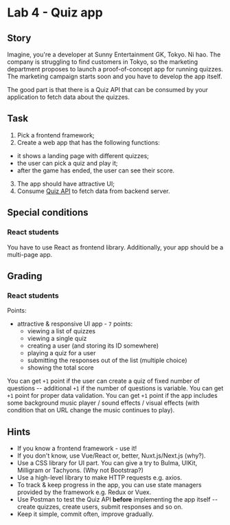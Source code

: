 # Lab 4 - Quiz app

## Story

Imagine, you're a developer at Sunny Entertainment GK, Tokyo. Ni hao. The company is struggling to find customers in Tokyo, so the marketing department proposes to launch a proof-of-concept app for running quizzes. The marketing campaign starts soon and you have to develop the app itself.

The good part is that there is a Quiz API that can be consumed by your application to fetch data about the quizzes.

## Task

1. Pick a frontend framework;
2. Create a web app that has the following functions:
  - it shows a landing page with different quizzes;
  - the user can pick a quiz and play it;
  - after the game has ended, the user can see their score.

3. The app should have attractive UI;
4. Consume [Quiz API](https://pure-caverns-82881.herokuapp.com) to fetch data from backend server.

## Special conditions

### React students

You have to use React as frontend library. Additionally, your app should be a multi-page app.

## Grading

### React students
  Points:
  - attractive & responsive UI app - `7` points:
    - viewing a list of quizzes
    - viewing a single quiz
    - creating a user (and storing its ID somewhere)
    - playing a quiz for a user
    - submitting the responses out of the list (multiple choice)
    - showing the total score

  You can get `+1` point if the user can create a quiz of fixed number of questions -- additional `+1` if the number of questions is variable. You can get `+1` point for proper data validation.
  You can get `+1` point if the app includes some background music player / sound effects / visual effects (with condition that on URL change the music continues to play).

## Hints

- If you know a frontend framework - use it!
- If you don't know, use Vue/React or, better, Nuxt.js/Next.js (why?).
- Use a CSS library for UI part. You can give a try to Bulma, UIKit, Milligram or Tachyons. (Why not Bootstrap?)
- Use a high-level library to make HTTP requests e.g. axios.
- To track & keep progress in the app, you can use state managers provided by the framework e.g. Redux or Vuex.
- Use Postman to test the Quiz API **before** implementing the app itself -- create quizzes, create users, submit responses and so on.
- Keep it simple, commit often, improve gradually.
